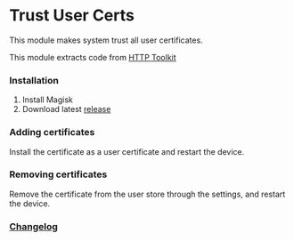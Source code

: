# Trust User Certs

This module makes system trust all user certificates.

This module extracts code from [HTTP Toolkit](https://github.com/httptoolkit/httptoolkit-server/blob/main/src/interceptors/android/adb-commands.ts)

### Installation
1. Install Magisk
2. Download latest [release](releases)

### Adding certificates
Install the certificate as a user certificate and restart the device.

### Removing certificates
Remove the certificate from the user store through the settings, and restart the device.

### [Changelog](https://github.com/lupohan44/TrustUserCertificates/blob/main/readme.md)
